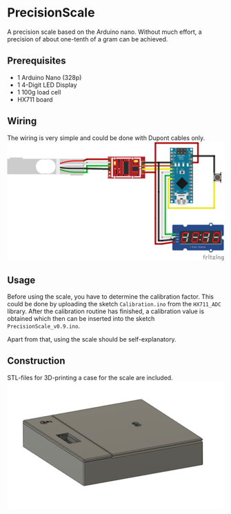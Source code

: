 # PrecisionScale
A precision scale based on the Arduino nano.
Without much effort, a precision of about one-tenth of a gram can be achieved.

## Prerequisites
- 1 Arduino Nano (328p)
- 1 4-Digit LED Display
- 1 100g load cell
- HX711 board

## Wiring
The wiring is very simple and could be done with Dupont cables only.
![PrecisionScaleWiring_bb](https://github.com/MKesenheimer/PrecisionScale/blob/master/PrecisionScaleWiring_bb.png)

## Usage
Before using the scale, you have to determine the calibration factor.
This could be done by uploading the sketch `Calibration.ino` from the `HX711_ADC` library.
After the calibration routine has finished, a calibration value is obtained which then can be inserted into the sketch `PrecisionScale_v0.9.ino`.

Apart from that, using the scale should be self-explanatory.

## Construction
STL-files for 3D-printing a case for the scale are included.
![PrecisionScaleConstruction](https://github.com/MKesenheimer/PrecisionScale/blob/master/Construction1.png)
